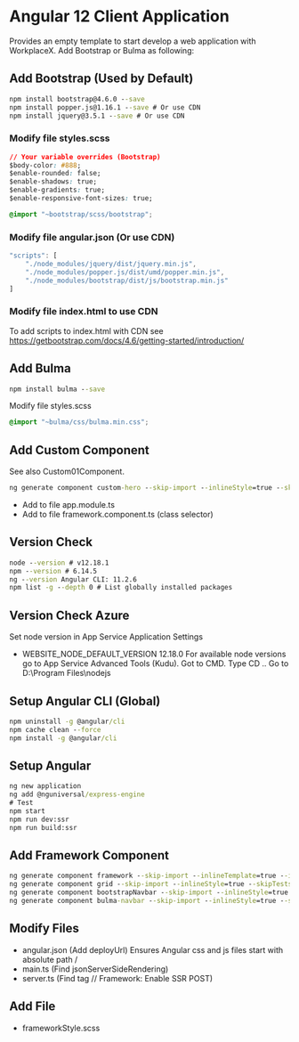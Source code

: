 # Angular 12 Client Application
Provides an empty template to start develop a web application with WorkplaceX. Add Bootstrap or Bulma as following:

## Add Bootstrap (Used by Default)
```cmd
npm install bootstrap@4.6.0 --save
npm install popper.js@1.16.1 --save # Or use CDN
npm install jquery@3.5.1 --save # Or use CDN
```

### Modify file styles.scss
```css
// Your variable overrides (Bootstrap)
$body-color: #888;
$enable-rounded: false;
$enable-shadows: true;
$enable-gradients: true;
$enable-responsive-font-sizes: true;

@import "~bootstrap/scss/bootstrap";
```

### Modify file angular.json (Or use CDN)
```js
"scripts": [
    "./node_modules/jquery/dist/jquery.min.js",
    "./node_modules/popper.js/dist/umd/popper.min.js",
    "./node_modules/bootstrap/dist/js/bootstrap.min.js"              
]
```

### Modify file index.html to use CDN
To add scripts to index.html with CDN see https://getbootstrap.com/docs/4.6/getting-started/introduction/

## Add Bulma
```cmd
npm install bulma --save
```

Modify file styles.scss
```css
@import "~bulma/css/bulma.min.css";
```

## Add Custom Component
See also Custom01Component.
```cmd
ng generate component custom-hero --skip-import --inlineStyle=true --skipTests=true --inline-template
```
* Add to file app.module.ts
* Add to file framework.component.ts (class selector)

## Version Check
```cmd
node --version # v12.18.1
npm --version # 6.14.5
ng --version Angular CLI: 11.2.6
npm list -g --depth 0 # List globally installed packages
```

## Version Check Azure
Set node version in App Service Application Settings
* WEBSITE_NODE_DEFAULT_VERSION 12.18.0
For available node versions go to App Service Advanced Tools (Kudu). Got to CMD. Type CD .. Go to D:\Program Files\nodejs

## Setup Angular CLI (Global)
```cmd
npm uninstall -g @angular/cli
npm cache clean --force
npm install -g @angular/cli
```

## Setup Angular
```cmd
ng new application
ng add @nguniversal/express-engine
# Test
npm start
npm run dev:ssr
npm run build:ssr
```

## Add Framework Component
```cmd
ng generate component framework --skip-import --inlineTemplate=true --inlineStyle=true --skipTests=true
ng generate component grid --skip-import --inlineStyle=true --skipTests=true
ng generate component bootstrapNavbar --skip-import --inlineStyle=true --skipTests=true
ng generate component bulma-navbar --skip-import --inlineStyle=true --skipTests=true
```

## Modify Files
* angular.json (Add deployUrl) Ensures Angular css and js files start with absolute path /
* main.ts (Find jsonServerSideRendering)
* server.ts (Find tag // Framework: Enable SSR POST)

## Add File
* frameworkStyle.scss